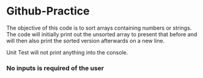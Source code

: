 # Github-Practice

The objective of this code is to sort arrays containing numbers or strings.  The code will initially print out the unsorted array to present that before and will then also print the sorted version afterwards on a new line.

Unit Test will not print anything into the console.

### No inputs is required of the user
